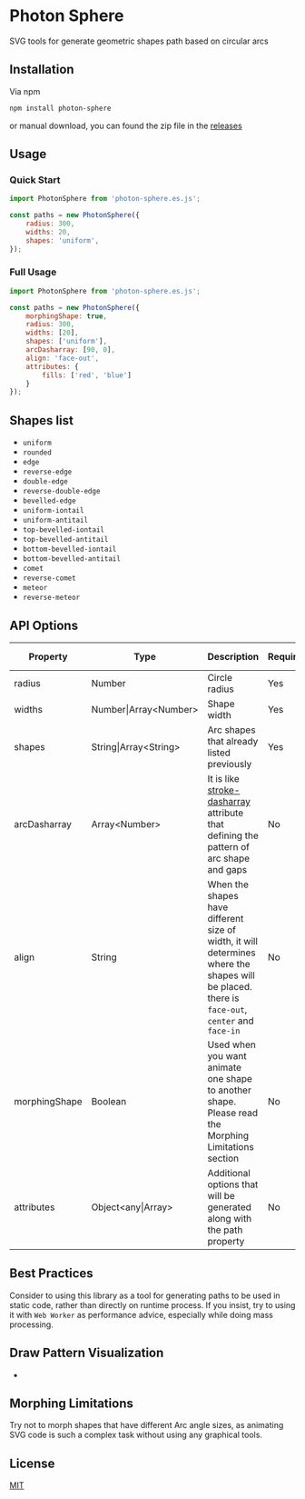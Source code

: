 # Photon Sphere

SVG tools for generate geometric shapes path based on circular arcs

## Installation

Via npm

```bash
npm install photon-sphere
```

or manual download, you can found the zip file in the [releases](https://github.com/MarrieMitsu/photon-sphere/releases)

## Usage

### Quick Start

```javascript
import PhotonSphere from 'photon-sphere.es.js';

const paths = new PhotonSphere({
    radius: 300,
    widths: 20,
    shapes: 'uniform',
});
```

### Full Usage

```javascript
import PhotonSphere from 'photon-sphere.es.js';

const paths = new PhotonSphere({
    morphingShape: true,
    radius: 300,
    widths: [20],
    shapes: ['uniform'],
    arcDasharray: [90, 0],
    align: 'face-out',
    attributes: {
        fills: ['red', 'blue']
    }
});
```

## Shapes list
- `uniform`
- `rounded`
- `edge`
- `reverse-edge`
- `double-edge`
- `reverse-double-edge`
- `bevelled-edge`
- `uniform-iontail`
- `uniform-antitail`
- `top-bevelled-iontail`
- `top-bevelled-antitail`
- `bottom-bevelled-iontail`
- `bottom-bevelled-antitail`
- `comet`
- `reverse-comet`
- `meteor`
- `reverse-meteor`

## API Options

| Property | Type | Description | Required | Default Value |
|-|-|-|-|-|
| radius | Number | Circle radius | Yes | - |
| widths | Number\|Array\<Number> | Shape width | Yes | - |
| shapes | String\|Array\<String> | Arc shapes that already listed previously | Yes | `uniform` |
| arcDasharray | Array\<Number> | It is like [stroke-dasharray](https://developer.mozilla.org/en-US/docs/Web/SVG/Attribute/stroke-dasharray) attribute that defining the pattern of arc shape and gaps | No | - |
| align | String | When the shapes have different size of width, it will determines where the shapes will be placed. there is `face-out`, `center` and `face-in` | No | `face-out` |
| morphingShape | Boolean | Used when you want animate one shape to another shape. Please read the Morphing Limitations section | No | false |
| attributes | Object\<any\|Array<any>> | Additional options that will be generated along with the path property | No | - |

## Best Practices

Consider to using this library as a tool for generating paths to be used in static code, rather than directly on runtime process. If you insist, try to using it with `Web Worker` as performance advice, especially while doing mass processing.

## Draw Pattern Visualization
- 

## Morphing Limitations

Try not to morph shapes that have different Arc angle sizes, as animating SVG code is such a complex task without using any graphical tools.

## License

[MIT](https://choosealicense.com/licenses/mit/)